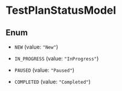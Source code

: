 

# TestPlanStatusModel

## Enum


* `NEW` (value: `"New"`)

* `IN_PROGRESS` (value: `"InProgress"`)

* `PAUSED` (value: `"Paused"`)

* `COMPLETED` (value: `"Completed"`)



